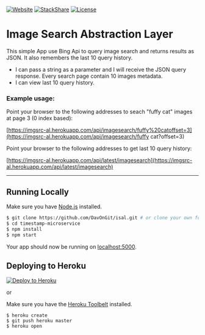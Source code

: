 [![Website](https://img.shields.io/website-up-down-green-red/https/imgsrc-al.herokuapp.com%2F.svg?maxAge=2592000)](https://imgsrc-al.herokuapp.com/)
[![StackShare](http://img.shields.io/badge/tech-stack-0690fa.svg?style=flat)](http://stackshare.io/DavOnGit/myown)
[![License](https://img.shields.io/cocoapods/l/AFNetworking.svg)](http://doge.mit-license.org)

# Image Search Abstraction Layer

This simple App use Bing Api to query image search and returns results as JSON.
It also remembers the last 10 query history.

- I can pass a string as a parameter and I will receive the JSON query response. Every search page contain 10 images metadata.
- I can view last 10 query history.

### Example usage:

Point your browser to the following addresses to seach "fuffy cat" images at page 3 (0 index based):

[https://imgsrc-al.herokuapp.com/api/imagesearch/fuffy%20catoffset=3](https://imgsrc-al.herokuapp.com/api/imagesearch/fuffy cat?offset=3)

Point your browser to the following addresses to get last 10 query history:

[https://imgsrc-al.herokuapp.com/api/latest/imagesearch](https://imgsrc-al.herokuapp.com/api/latest/imagesearch)

---

## Running Locally

Make sure you have [Node.js](http://nodejs.org/) installed.

```sh
$ git clone https://github.com/DavOnGit/isal.git # or clone your own fork
$ cd timestamp-microservice
$ npm install
$ npm start
```

Your app should now be running on [localhost:5000](http://localhost:5000/).

## Deploying to Heroku

[![Deploy to Heroku](https://www.herokucdn.com/deploy/button.png)](https://heroku.com/deploy)

or

Make sure you have the [Heroku Toolbelt](https://toolbelt.heroku.com/) installed.

```
$ heroku create
$ git push heroku master
$ heroku open
```